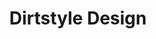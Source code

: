 ---
ee_id: '10'
site: '1'
type: '2'
url: 2002-009-dirtstyle-design
title: Dirtstyle Design
year: '2002'
display_year: '2002'
medium: Lecture
dims: ''
pitch: "​Lecture about default and vernacular computer design."
ps: '​This was a lecture / course I performaned / taught a bunch of times for many
  years. It centered mainly around the Default aesthetics of software and vernacular
  design communities. <a href="http://web.archive.org/web/20021208124943/http://www.dirtstyledesign.com/">Here
  is a page made by a student of the course</a>, about the course, as if it were real.
  LOL. '
live_url: ''
related: ''
youtube: ''
related_code: ''
imgs: Dirtstyle-Design-2002-009-screenshot-database-ih.jpg
subheading: ''
download: ''
add_credit: ''
commission: ''
layout: things-i-made
---